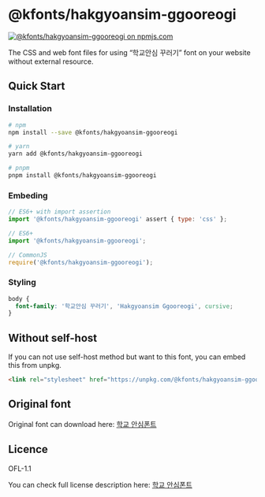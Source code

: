 # @kfonts/hakgyoansim-ggooreogi

[![@kfonts/hakgyoansim-ggooreogi on npmjs.com](https://img.shields.io/npm/v/%40kfonts%2Fhakgyoansim-ggooreogi)](https://www.npmjs.com/package/@kfonts/hakgyoansim-ggooreogi)

The CSS and web font files for using &OpenCurlyDoubleQuote;학교안심 꾸러기&CloseCurlyDoubleQuote; font on your website without external resource.

## Quick Start

### Installation

```sh
# npm
npm install --save @kfonts/hakgyoansim-ggooreogi

# yarn
yarn add @kfonts/hakgyoansim-ggooreogi

# pnpm
pnpm install @kfonts/hakgyoansim-ggooreogi
```

### Embeding

```js
// ES6+ with import assertion
import '@kfonts/hakgyoansim-ggooreogi' assert { type: 'css' };

// ES6+
import '@kfonts/hakgyoansim-ggooreogi';

// CommonJS
require('@kfonts/hakgyoansim-ggooreogi');
```

### Styling

```css
body {
  font-family: '학교안심 꾸러기', 'Hakgyoansim Ggooreogi', cursive;
}
```

## Without self-host

If you can not use self-host method but want to this font, you can embed this from unpkg.

```html
<link rel="stylesheet" href="https://unpkg.com/@kfonts/hakgyoansim-ggooreogi/index.css" />
```

## Original font

Original font can download here: [학교 안심폰트](https://copyright.keris.or.kr/wft/fntDwnld)

## Licence

OFL-1.1

You can check full license description here: [학교 안심폰트](https://copyright.keris.or.kr/wft/fntDwnld)
